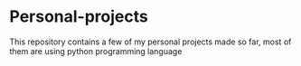# Personal-projects
This repository contains a few of my personal projects made so far, most of them are using python programming language
